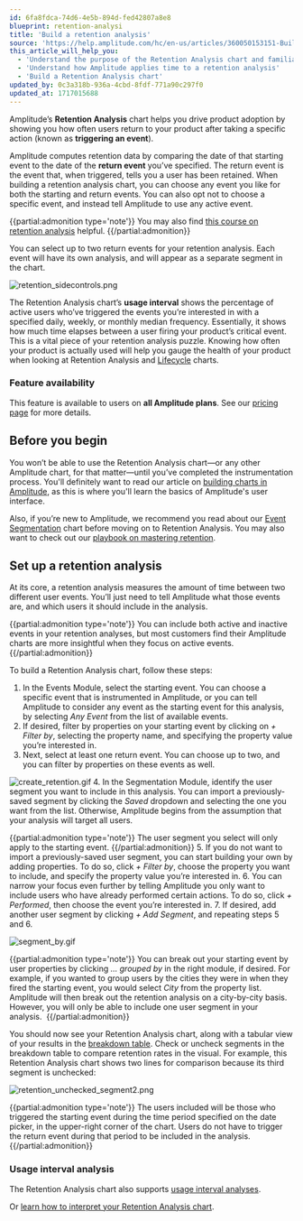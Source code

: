 ```yaml
---
id: 6fa8fdca-74d6-4e5b-894d-fed42807a8e8
blueprint: retention-analysi
title: 'Build a retention analysis'
source: 'https://help.amplitude.com/hc/en-us/articles/360050153151-Build-a-retention-analysis'
this_article_will_help_you:
  - 'Understand the purpose of the Retention Analysis chart and familiarize yourself with its interface'
  - 'Understand how Amplitude applies time to a retention analysis'
  - 'Build a Retention Analysis chart'
updated_by: 0c3a318b-936a-4cbd-8fdf-771a90c297f0
updated_at: 1717015688
---
```

Amplitude’s **Retention Analysis** chart helps you drive product adoption by showing you how often users return to your product after taking a specific action (known as **triggering an event**). 

Amplitude computes retention data by comparing the date of that starting event to the date of the **return event** you’ve specified. The return event is the event that, when triggered, tells you a user has been retained. When building a retention analysis chart, you can choose any event you like for both the starting and return events. You can also opt not to choose a specific event, and instead tell Amplitude to use any active event.

{{partial:admonition type='note'}}
You may also find [this course on retention analysis](https://academy.amplitude.com/drive-product-adoption-with-retention-analysis) helpful.
{{/partial:admonition}}

You can select up to two return events for your retention analysis. Each event will have its own analysis, and will appear as a separate segment in the chart.

![retention_sidecontrols.png](/output/img/retention-analysis/retention-sidecontrols-png.png)

The Retention Analysis chart’s **usage interval** shows the percentage of active users who’ve triggered the events you’re interested in with a specified daily, weekly, or monthly median frequency. Essentially, it shows how much time elapses between a user firing your product’s critical event. This is a vital piece of your retention analysis puzzle. Knowing how often your product is actually used will help you gauge the health of your product when looking at Retention Analysis and [Lifecycle](/analytics/charts/lifecycle/lifecycle-track-growth) charts.

### Feature availability

This feature is available to users on **all Amplitude plans**. See our [pricing page](https://amplitude.com/pricing) for more details.

## Before you begin

You won’t be able to use the Retention Analysis chart—or any other Amplitude chart, for that matter—until you’ve completed the instrumentation process. You'll definitely want to read our article on [building charts in Amplitude](/analytics/charts/build-charts-add-events), as this is where you'll learn the basics of Amplitude's user interface. 

Also, if you’re new to Amplitude, we recommend you read about our [Event Segmentation](https://help.amplitude.com/hc/en-us/articles/360033852251) chart before moving on to Retention Analysis. You may also want to check out our [playbook on mastering retention](https://amplitude.com/mastering-retention).

## Set up a retention analysis

At its core, a retention analysis measures the amount of time between two different user events. You’ll just need to tell Amplitude what those events are, and which users it should include in the analysis.

{{partial:admonition type='note'}}
You can include both active and inactive events in your retention analyses, but most customers find their Amplitude charts are more insightful when they focus on active events.
{{/partial:admonition}}

To build a Retention Analysis chart, follow these steps:

1. In the Events Module, select the starting event. You can choose a specific event that is instrumented in Amplitude, or you can tell Amplitude to consider any event as the starting event for this analysis, by selecting *Any Event* from the list of available events.
2. If desired, filter by properties on your starting event by clicking on *+ Filter by*, selecting the property name, and specifying the property value you’re interested in.
3. Next, select at least one return event. You can choose up to two, and you can filter by properties on these events as well.  
  
![create_retention.gif](/output/img/retention-analysis/create-retention-gif.gif)
4. In the Segmentation Module, identify the user segment you want to include in this analysis. You can import a previously-saved segment by clicking the *Saved* dropdown and selecting the one you want from the list. Otherwise, Amplitude begins from the assumption that your analysis will target all users.  
  
{{partial:admonition type='note'}}
The user segment you select will only apply to the starting event.
{{/partial:admonition}}
5. If you do not want to import a previously-saved user segment, you can start building your own by adding properties. To do so, click *+ Filter by*, choose the property you want to include, and specify the property value you’re interested in.
6. You can narrow your focus even further by telling Amplitude you only want to include users who have already performed certain actions. To do so, click *+ Performed*, then choose the event you’re interested in.
7. If desired, add another user segment by clicking *+ Add Segment*, and repeating steps 5 and 6.  
  
![segment_by.gif](/output/img/retention-analysis/segment-by-gif.gif)

{{partial:admonition type='note'}}
 You can break out your starting event by user properties by clicking *… grouped by* in the right module, if desired. For example, if you wanted to group users by the cities they were in when they fired the starting event, you would select *City* from the property list. Amplitude will then break out the retention analysis on a city-by-city basis. However, you will only be able to include one user segment in your analysis. 
{{/partial:admonition}}

You should now see your Retention Analysis chart, along with a tabular view of your results in the [breakdown table](/analytics/charts/review-chart-data). Check or uncheck segments in the breakdown table to compare retention rates in the visual. For example, this Retention Analysis chart shows two lines for comparison because its third segment is unchecked: 

![retention_unchecked_segment2.png](/output/img/retention-analysis/retention-unchecked-segment2-png.png)

{{partial:admonition type='note'}}
The users included will be those who triggered the starting event during the time period specified on the date picker, in the upper-right corner of the chart. Users do not have to trigger the return event during that period to be included in the analysis.
{{/partial:admonition}}

### Usage interval analysis

The Retention Analysis chart also supports [usage interval analyses](/analytics/charts/retention-analysis/retention-analysis-usage-interval).

Or [learn how to interpret your Retention Analysis chart](/analytics/charts/retention-analysis/retention-analysis-interpret).